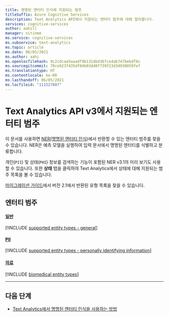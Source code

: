 ```yaml
---
title: 명명된 엔터티 인식에 지원되는 범주
titleSuffix: Azure Cognitive Services
description: Text Analytics API에서 지원되는 엔터티 범주에 대해 알아봅니다.
services: cognitive-services
author: aahill
manager: nitinme
ms.service: cognitive-services
ms.subservice: text-analytics
ms.topic: article
ms.date: 06/03/2021
ms.author: aahi
ms.openlocfilehash: 9c2cdcaa5aaadf9b1314b436fce4ab747bebdf8c
ms.sourcegitcommit: 70ce9237435df04b03dd0f739f23d34930059fef
ms.translationtype: HT
ms.contentlocale: ko-KR
ms.lasthandoff: 06/05/2021
ms.locfileid: "111527607"
---
```

# <a name="supported-entity-categories-in-the-text-analytics-api-v3"></a>Text Analytics API v3에서 지원되는 엔터티 범주

이 문서를 사용하면 [NER(명명된 엔터티 인식)](how-tos/text-analytics-how-to-entity-linking.md)에서 반환할 수 있는 엔터티 범주를 찾을 수 있습니다. NER은 예측 모델을 실행하여 입력 문서에서 명명된 엔터티를 식별하고 분류합니다.

개인(`PII`) 및 상태(`PHI`) 정보를 검색하는 기능이 포함된 NER v3.1의 미리 보기도 사용할 수 있습니다. 또한 **상태** 탭을 클릭하여 Text Analytics에서 상태에 대해 지원되는 범주 목록을 볼 수 있습니다. 

[마이그레이션 가이드](migration-guide.md?tabs=named-entity-recognition)에서 버전 2.1에서 반환된 유형 목록을 찾을 수 있습니다.

## <a name="entity-categories"></a>엔터티 범주

#### <a name="general"></a>[일반](#tab/general)

[!INCLUDE [supported entity types - general](./includes/entity-types/general-entities.md)]

#### <a name="pii"></a>[PII](#tab/personal)

[!INCLUDE [supported entity types - personally identifying information](./includes/entity-types/personal-information-entities.md)]

#### <a name="health"></a>[의료](#tab/health)

[!INCLUDE [biomedical entity types](./includes/entity-types/health-entities.md)]

***

## <a name="next-steps"></a>다음 단계

* [Text Analytics에서 명명된 엔터티 인식을 사용하는 방법](how-tos/text-analytics-how-to-entity-linking.md)
